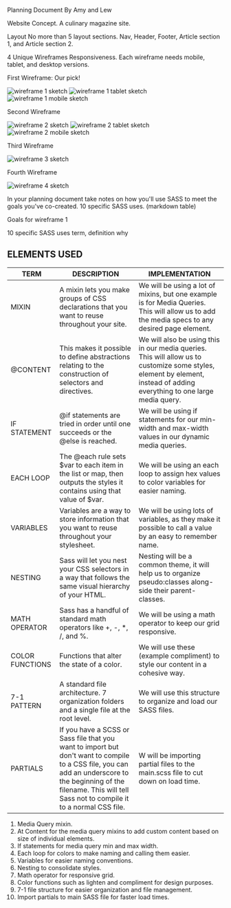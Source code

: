 Planning Document
By Amy and Lew

Website Concept.
A culinary magazine site.

Layout
No more than 5 layout sections.
Nav, Header, Footer, Article section 1, and Article section 2.

4 Unique Wireframes
Responsiveness.
Each wireframe needs mobile, tablet, and desktop versions.

First Wireframe: Our pick!

![wireframe 1 sketch](https://i.imgur.com/F41I9iz.jpg)
![wireframe 1 tablet sketch](https://i.imgur.com/c29HaOE.jpg)
![wireframe 1 mobile sketch](https://i.imgur.com/AHFWlAn.jpg)


Second Wireframe

![wireframe 2 sketch](https://i.imgur.com/646LUdl.jpg)
![wireframe 2 tablet sketch](https://i.imgur.com/yPLc4kJ.jpg)
![wireframe 2 mobile sketch](https://i.imgur.com/YnJu6sO.jpg)

Third Wireframe

![wireframe 3 sketch](https://i.imgur.com/RWXU98d.jpg)

Fourth Wireframe

![wireframe 4 sketch](https://i.imgur.com/YQlEj2w.jpg)


In your planning document take notes on how you'll use SASS to meet the goals you've co-created.
10 specific SASS uses. (markdown table)

Goals for wireframe 1

 10 specific SASS uses
term, definition why

## ELEMENTS USED

| TERM  | DESCRIPTION  | IMPLEMENTATION |
|---|---|---|
|   MIXIN    | A mixin lets you make groups of CSS declarations that you want to reuse throughout your site. | We will be using a lot of mixins, but one example is for Media Queries. This will allow us to add the media specs to any desired page element. |
|  @CONTENT  | This makes it possible to define abstractions relating to the construction of selectors and directives. | We will also be using this in our media queries. This will allow us to customize some styles, element by element, instead of adding everything to one large media query. |
|   IF STATEMENT   | @if statements are tried in order until one succeeds or the @else is reached. | We will be using if statements for our min-width and max-width values in our dynamic media queries. |
|   EACH LOOP   | The @each rule sets $var to each item in the list or map, then outputs the styles it contains using that value of $var. | We will be using an each loop to assign hex values to color variables for easier naming. |
|   VARIABLES   | Variables are a way to store information that you want to reuse throughout your stylesheet. | We will be using lots of variables, as they make it possible to call a value by an easy to remember name. |
|   NESTING   | Sass will let you nest your CSS selectors in a way that follows the same visual hierarchy of your HTML. | Nesting will be a common theme, it will help us to organize pseudo:classes along-side their parent-classes. |
|   MATH OPERATOR   | Sass has a handful of standard math operators like +, -, *, /, and %. |  We will be using a math operator to keep our grid responsive. |
|   COLOR FUNCTIONS   | Functions that alter the state of a color. |  We will use these (example compliment) to style our content in a cohesive way. |
|   7-1 PATTERN   | A standard file architecture. 7 organization folders and a single file at the root level. |  We will use this structure to organize and load our SASS files. |
|   PARTIALS   | If you have a SCSS or Sass file that you want to import but don't want to compile to a CSS file, you can add an underscore to the beginning of the filename. This will tell Sass not to compile it to a normal CSS file. | W will be importing partial files to the main.scss file to cut down on load time. |


 1. Media Query mixin.
 2. At Content for the media query mixins to add custom content based on size of individual elements.
 3. If statements for media query min and max width.
 4. Each loop for colors to make naming and calling them easier.
 5. Variables for easier naming conventions.
 6. Nesting to consolidate styles.
 7. Math operator for responsive grid.
 8. Color functions such as lighten and compliment for design purposes.
 9. 7-1 file structure for easier organization and file management.
 10. Import partials to main SASS file for faster load times.
